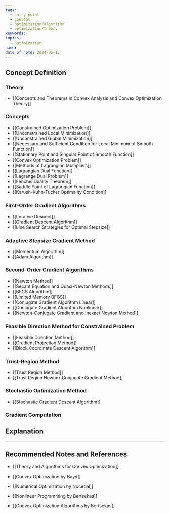 ```yaml
---
tags:
  - entry_point
  - concept
  - optimization/algorithm
  - optimization/theory
keywords: 
topics:
  - optimization
name: 
date of note: 2024-05-12
---
```


## Concept Definition

### Theory

- [[Concepts and Theorems in Convex Analysis and Convex Optimization Theory]]

### Concepts

- [[Constrained Optimization Problem]]
- [[Unconstrained Local Minimization]]
- [[Unconstrained Global Minimization]]
- [[Necessary and Sufficient Condition for Local Minimum of Smooth Function]]
- [[Stationary Point and Singular Point of Smooth Function]]
- [[Convex Optimization Problem]]
- [[Methods of Lagrangian Multipliers]]
- [[Lagrangian Dual Function]]
- [[Lagrange Dual Problem]]
- [[Fenchel Duality Theorem]]
- [[Saddle Point of Lagrangian Function]]
- [[Karush-Kuhn-Tucker Optimality Condition]]


### First-Order Gradient Algorithms

- [[Iterative Descent]]
- [[Gradient Descent Algorithm]]
- [[Line Search Strategies for Optimal Stepsize]]

### Adaptive Stepsize Gradient Method

- [[Momentum Algorithm]]
- [[Adam Algorithm]]

### Second-Order Gradient Algorithms

- [[Newton Method]]
- [[Secant Equation and Quasi-Newton Methods]]
- [[BFGS Algorithm]]
- [[Limited Memory BFGS]]
- [[Conjugate Gradient Algorithm Linear]]
- [[Conjugate Gradient Algorithm Nonlinear]]
- [[Newton-Conjugate Gradient and Inexact Newton Method]]

### Feasible Direction Method for Constrained Problem

- [[Feasible Direction Method]]
- [[Gradient Projection Method]]
- [[Block Coordinate Descent Algorithm]]

### Trust-Region Method

- [[Trust Region Method]]
- [[Trust Region Newton-Conjugate Gradient Method]]

### Stochastic Optimization Method

- [[Stochastic Gradient Descent Algorithm]]





### Gradient Computation





## Explanation





-----------
##  Recommended Notes and References

- [[Theory and Algorithms for Convex Optimization]]

- [[Convex Optimization by Boyd]]
- [[Numerical Optimization by Nocedal]]
- [[Nonlinear Programming by Bertsekas]]
- [[Convex Optimization Algorithms by Bertsekas]]